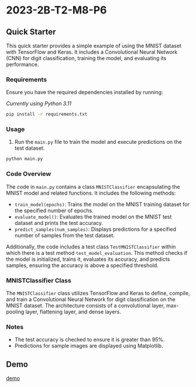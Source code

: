 # 2023-2B-T2-M8-P6

## Quick Starter

This quick starter provides a simple example of using the MNIST dataset with TensorFlow and Keras. It includes a Convolutional Neural Network (CNN) for digit classification, training the model, and evaluating its performance.

### Requirements

Ensure you have the required dependencies installed by running:

_Currently using Python 3.11_

```bash
pip install -r requirements.txt
```

### Usage

1. Run the `main.py` file to train the model and execute predictions on the test dataset.

```bash
python main.py
```

### Code Overview

The code in `main.py` contains a class `MNISTClassifier` encapsulating the MNIST model and related functions. It includes the following methods:

-   `train_model(epochs)`: Trains the model on the MNIST training dataset for the specified number of epochs.
-   `evaluate_model()`: Evaluates the trained model on the MNIST test dataset and prints the test accuracy.
-   `predict_samples(num_samples)`: Displays predictions for a specified number of samples from the test dataset.

Additionally, the code includes a test class `TestMNISTClassifier` within which there is a test method `test_model_evaluation`. This method checks if the model is initialized, trains it, evaluates its accuracy, and predicts samples, ensuring the accuracy is above a specified threshold.

### MNISTClassifier Class

The `MNISTClassifier` class utilizes TensorFlow and Keras to define, compile, and train a Convolutional Neural Network for digit classification on the MNIST dataset. The architecture consists of a convolutional layer, max-pooling layer, flattening layer, and dense layers.

### Notes
-   The test accuracy is checked to ensure it is greater than 95%.
-   Predictions for sample images are displayed using Matplotlib.

## Demo
[demo](https://github.com/ViniciosLugli/2023-2B-T2-M8-P6/assets/40807526/a54bb31a-5ab2-4a76-842c-80e8cbd9f881)
